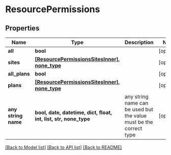 # ResourcePermissions


## Properties
Name | Type | Description | Notes
------------ | ------------- | ------------- | -------------
**all** | **bool** |  | [optional] 
**sites** | [**[ResourcePermissionsSitesInner], none_type**](ResourcePermissionsSitesInner.md) |  | [optional] 
**all_plans** | **bool** |  | [optional] 
**plans** | [**[ResourcePermissionsSitesInner], none_type**](ResourcePermissionsSitesInner.md) |  | [optional] 
**any string name** | **bool, date, datetime, dict, float, int, list, str, none_type** | any string name can be used but the value must be the correct type | [optional]

[[Back to Model list]](../README.md#documentation-for-models) [[Back to API list]](../README.md#documentation-for-api-endpoints) [[Back to README]](../README.md)


